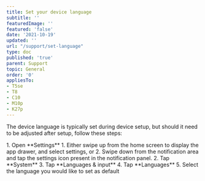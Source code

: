 ```yaml
---
title: Set your device language
subtitle: ''
featuredImage: ''
featured: 'false'
date: '2021-10-19'
updated: ''
url: "/support/set-language"
type: doc
published: 'true'
parent: Support
topic: General
order: '0'
appliesTo:
- T5se
- T8
- C10
- M10p
- K27p
---
```


The device language is typically set during device setup, but should it need to be adjusted after setup, follow these steps:

<div class="numbered-instructions" markdown="1">
1. Open **Settings**
  1. Either swipe up from the home screen to display the app drawer, and select settings, or
  2. Swipe down from the notification area and tap the settings icon present in the notification panel.
2. Tap **System**
3. Tap **Languages & input**
4. Tap **Languages**
5. Select the language you would like to set as default
</div>
